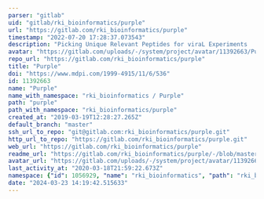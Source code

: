 ```yaml
---
parser: "gitlab"
uid: "gitlab/rki_bioinformatics/purple"
url: "https://gitlab.com/rki_bioinformatics/purple"
timestamp: "2022-07-20 17:28:37.073543"
description: "Picking Unique Relevant Peptides for viraL Experiments    Authors: Johanna Lechner [@LechnerJ], Pauline Hiortand Felix Hartkopf [@HartkopfF]    Support: https://gitlab.com/HartkopfF/Purple    Download: https://gitlab.com/HartkopfF/Purple/releases"
avatar: "https://gitlab.com/uploads/-/system/project/avatar/11392663/Purple_128.png"
repo_url: "https://gitlab.com/rki_bioinformatics/purple"
title: "Purple"
doi: "https://www.mdpi.com/1999-4915/11/6/536"
id: 11392663
name: "Purple"
name_with_namespace: "rki_bioinformatics / Purple"
path: "purple"
path_with_namespace: "rki_bioinformatics/purple"
created_at: "2019-03-19T12:28:27.265Z"
default_branch: "master"
ssh_url_to_repo: "git@gitlab.com:rki_bioinformatics/purple.git"
http_url_to_repo: "https://gitlab.com/rki_bioinformatics/purple.git"
web_url: "https://gitlab.com/rki_bioinformatics/purple"
readme_url: "https://gitlab.com/rki_bioinformatics/purple/-/blob/master/README.md"
avatar_url: "https://gitlab.com/uploads/-/system/project/avatar/11392663/Purple_128.png"
last_activity_at: "2020-03-18T21:59:22.673Z"
namespace: {"id": 1056929, "name": "rki_bioinformatics", "path": "rki_bioinformatics", "kind": "group", "full_path": "rki_bioinformatics", "parent_id": null, "avatar_url": null, "web_url": "https://gitlab.com/groups/rki_bioinformatics"}
date: "2024-03-23 14:19:42.515633"
---
```

